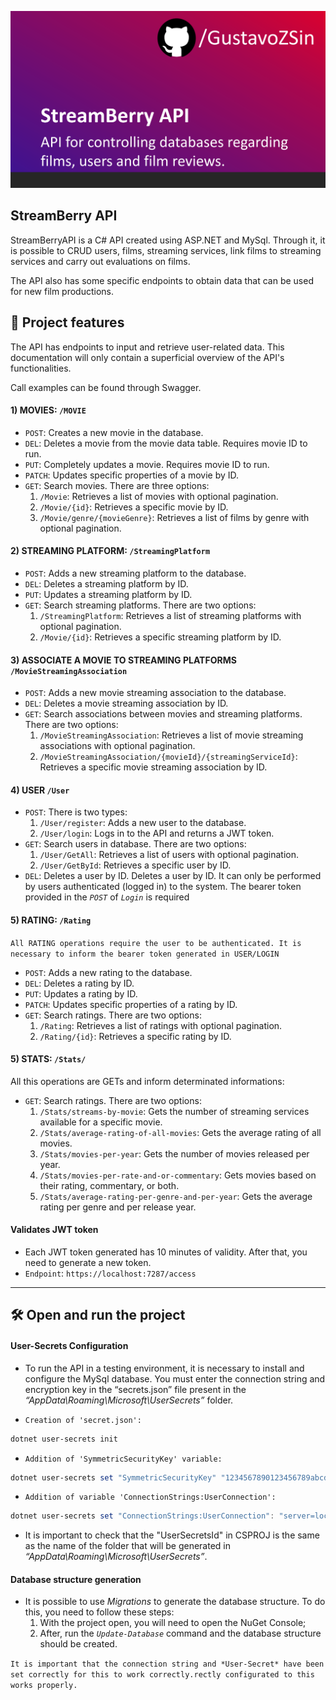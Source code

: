 ﻿![Thumbnail GitHub](https://github.com/GustavoZSin/StreamberryMoviesApi/blob/master/Img/StreamBerryBanner.png)

## StreamBerry API

StreamBerryAPI is a C# API created using ASP.NET and MySql. Through it, it is possible to CRUD users, films, streaming services, link films to streaming services and carry out evaluations on films.

The API also has some specific endpoints to obtain data that can be used for new film productions.

## 🔨 Project features

The API has endpoints to input and retrieve user-related data. This documentation will only contain a superficial overview of the API's functionalities. 

Call examples can be found through Swagger.

#### 1) MOVIES:  `/MOVIE`
- `POST`: Creates a new movie in the database.
- `DEL`: Deletes a movie from the movie data table. Requires movie ID to run.
- `PUT`: Completely updates a movie. Requires movie ID to run.
- `PATCH`: Updates specific properties of a movie by ID.
- `GET`: Search movies. There are three options:
	1. `/Movie`: Retrieves a list of movies with optional pagination.
	2. `/Movie/{id}`: Retrieves a specific movie by ID.
	3. `/Movie/genre/{movieGenre}`: Retrieves a list of films by genre with optional pagination.


#### 2) STREAMING PLATFORM: `/StreamingPlatform`
- `POST`: Adds a new streaming platform to the database.
- `DEL`: Deletes a streaming platform by ID.
- `PUT`: Updates a streaming platform by ID.
- `GET`: Search streaming platforms. There are two options:
	1. `/StreamingPlatform`: Retrieves a list of streaming platforms with optional pagination.
	2. `/Movie/{id}`: Retrieves a specific streaming platform by ID.

#### 3) ASSOCIATE A MOVIE TO STREAMING PLATFORMS `/MovieStreamingAssociation`
- `POST`: Adds a new movie streaming association to the database.
- `DEL`: Deletes a movie streaming association by ID.
- `GET`: Search associations between movies and streaming platforms. There are two options:
	1. `/MovieStreamingAssociation`: Retrieves a list of movie streaming associations with optional pagination.
	2. `/MovieStreamingAssociation/{movieId}/{streamingServiceId}`: Retrieves a specific movie streaming association by ID.

#### 4) USER `/User`
- `POST`: There is two types:
	1. `/User/register`: Adds a new user to the database.
	2. `/User/login`: Logs in to the API and returns a JWT token.
- `GET`: Search users in database. There are two options:
	1. `/User/GetAll`: Retrieves a list of users with optional pagination.
	2. `/User/GetById`: Retrieves a specific user by ID.
- `DEL`: Deletes a user by ID. Deletes a user by ID. It can only be performed by users authenticated (logged in) to the system. The bearer token provided in the *`POST`* of *`Login`* is required

#### 5) RATING: `/Rating`
`All RATING operations require the user to be authenticated. It is necessary to inform the bearer token generated in USER/LOGIN`
- `POST`: Adds a new rating to the database.
- `DEL`: Deletes a rating by ID.
- `PUT`: Updates a rating by ID.
- `PATCH`: Updates specific properties of a rating by ID.
- `GET`: Search ratings. There are two options:
	1. `/Rating`: Retrieves a list of ratings with optional pagination.
	2. `/Rating/{id}`: Retrieves a specific rating by ID.

#### 5) STATS: `/Stats/`
All this operations are GETs and inform determinated informations:
- `GET`: Search ratings. There are two options:
	1. `/Stats/streams-by-movie`: Gets the number of streaming services available for a specific movie.
	2. `/Stats/average-rating-of-all-movies`: Gets the average rating of all movies.
	3. `/Stats/movies-per-year`: Gets the number of movies released per year.
	4. `/Stats/movies-per-rate-and-or-commentary`: Gets movies based on their rating, commentary, or both.
	5. `/Stats/average-rating-per-genre-and-per-year`: Gets the average rating per genre and per release year.

#### Validates JWT token
- Each JWT token generated has 10 minutes of validity. After that, you need to generate a new token.
- `Endpoint`: `https://localhost:7287/access`

---

## 🛠️ Open and run the project

#### User-Secrets Configuration
* To run the API in a testing environment, it is necessary to install and configure the MySql database.
You must enter the connection string and encryption key in the “secrets.json” file present in the *“AppData\Roaming\Microsoft\UserSecrets”* folder.

* `Creation of 'secret.json':`
```powershell
dotnet user-secrets init
```
* `Addition of 'SymmetricSecurityKey' variable:`
```powershell
dotnet user-secrets set "SymmetricSecurityKey" "1234567890123456789abcdefhijklmnopqrstuvxwyz"
```
* `Addition of variable 'ConnectionStrings:UserConnection':`
```powershell
dotnet user-secrets set "ConnectionStrings:UserConnection": "server=localhost;database=userdb;user=root;password=root"
```

* It is important to check that the "UserSecretsId" in CSPROJ is the same as the name of the folder that will be generated in *“AppData\Roaming\Microsoft\UserSecrets”*.

#### Database structure generation
* It is possible to use *Migrations* to generate the database structure. To do this, you need to follow these steps:
	1. With the project open, you will need to open the NuGet Console;			
	2. After, run the *`Update-Database`* command and the database structure should be created.

`It is important that the connection string and *User-Secret* have been set correctly for this to work correctly.rectly configurated to this works properly.`
